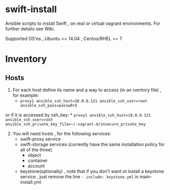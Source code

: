 # swift-install
Ansible scripts to install Swift , on real or virtual vagrant environments. For further details see Wiki.

Supported OS'es ,.Ubuntu >= 14.04 , Centos/RHEL >= 7

# Inventory

## Hosts
1. For each host define its name and a way to access (in an iventory file) , for example:
     * ```proxy1 ansible_ssh_host=10.0.0.121 ansible_ssh_user=root ansible_ssh_pass=passw0rd```

  or if it is accessed by ssh_key:
     * ```proxy1 ansible_ssh_host=10.0.0.121 ansible_ssh_user=root ansible_ssh_private_key_file=~/.vagrant.d/insecure_private_key```
     
2. You will need hosts , for the following services:
     * swift-proxy service
     * swift-storage services (currently have the same installation policy for all of the three)
         * object  
         * container
         * account
     * keystone(optionally) , note that if you don't want ot install a keystone service , just remove the line ```- include: keystone.yml``` in main-install.yml
